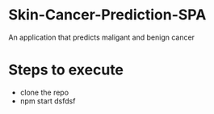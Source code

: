 # Skin-Cancer-Prediction-SPA
An application that predicts maligant and benign cancer

# Steps to execute
+ clone the repo
+ npm start
dsfdsf
